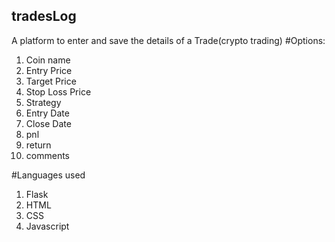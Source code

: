 ## tradesLog
A platform to enter and save the details of a Trade(crypto trading)
#Options:
1. Coin name
2. Entry Price
3. Target Price
4. Stop Loss Price
5. Strategy
6. Entry Date
7. Close Date
8. pnl
9. return
10. comments

#Languages used 
1. Flask
2. HTML
3. CSS
4. Javascript
